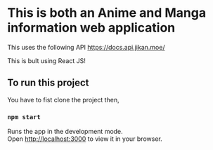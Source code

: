 # This is both an Anime and Manga information web application

This uses the following API https://docs.api.jikan.moe/

This is bult using React JS!

## To run this project

You have to fist clone the project then,

### `npm start`

Runs the app in the development mode.\
Open [http://localhost:3000](http://localhost:3000) to view it in your browser.
